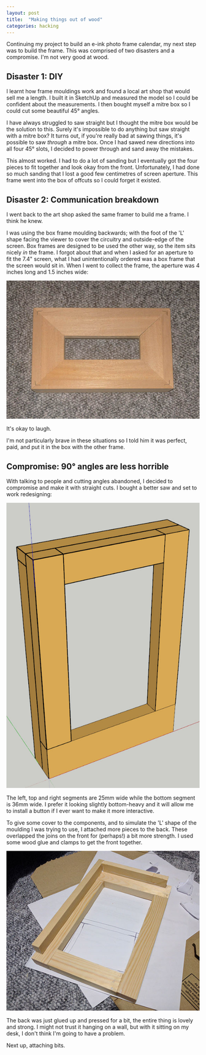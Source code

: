 ```yaml
---
layout: post
title:  "Making things out of wood"
categories: hacking
---
```

Continuing my project to build an e-ink photo frame calendar, my next step was to build the frame. This was comprised of two disasters and a compromise. I'm not very good at wood.

## Disaster 1: DIY

I learnt how frame mouldings work and found a local art shop that would sell me a length. I built it in SketchUp and measured the model so I could be confident about the measurements. I then bought myself a mitre box so I could cut some beautiful 45° angles.

I have always struggled to saw straight but I thought the mitre box would be the solution to this. Surely it's impossible to do anything but saw straight with a mitre box? It turns out, if you're really bad at sawing things, it's possible to saw *through* a mitre box. Once I had sawed new directions into all four 45° slots, I decided to power through and sand away the mistakes.

This almost worked. I had to do a lot of sanding but I eventually got the four pieces to fit together and look okay from the front. Unfortunately, I had done so much sanding that I lost a good few centimetres of screen aperture. This frame went into the box of offcuts so I could forget it existed.

## Disaster 2: Communication breakdown

I went back to the art shop asked the same framer to build me a frame. I think he knew.

I was using the box frame moulding backwards; with the foot of the 'L' shape facing the viewer to cover the circuitry and outside-edge of the screen. Box frames are designed to be used the other way, so the item sits nicely *in* the frame.  I forgot about that and when I asked for an aperture to fit the 7.4" screen, what I had unintentionally ordered was a box frame that the screen would sit in. When I went to collect the frame, the aperture was 4 inches long and 1.5 inches wide:

![Some kind of wooden visor](/assets/images/blog/frame/frame5.jpg)

It's okay to laugh.

I'm not particularly brave in these situations so I told him it was perfect, paid, and put it in the box with the other frame.

## Compromise: 90° angles are less horrible

With talking to people and cutting angles abandoned, I decided to compromise and make it with straight cuts. I bought a better saw and set to work redesigning:

![Mock up of the new frame](/assets/images/blog/frame/frame3.jpg)

The left, top and right segments are 25mm wide while the bottom segment is 36mm wide. I prefer it looking slightly bottom-heavy and it will allow me to install a button if I ever want to make it more interactive.

To give some cover to the components, and to simulate the 'L' shape of the moulding I was trying to use, I attached more pieces to the back. These overlapped the joins on the front for (perhaps!) a bit more strength. I used some wood glue and clamps to get the front together.

![Building the new frame](/assets/images/blog/frame/frame4.jpg)

The back was just glued up and pressed for a bit, the entire thing is lovely and strong. I might not trust it hanging on a wall, but with it sitting on my desk, I don't think I'm going to have a problem.

Next up, attaching bits.

